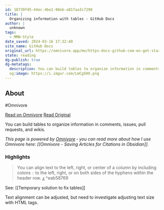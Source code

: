 ```yaml
---
id: 10739f45-44ec-4be1-98eb-a81faa3c7298
title: |
  Organizing information with tables - GitHub Docs
author: |
  unknown
tags:
  - MMW-Style
date_saved: 2024-03-16 17:32:40
site_name: GitHub Docs
original_url: https://omnivore.app/me/https-docs-github-com-en-get-started-writing-on-github-working-w-18e4588872d
state: reading
dg-publish: true
dg-metatags:
  description: You can build tables to organize information in comments, issues, pull requests, and wikis.
  og:image: https://i.imgur.com/LmCg5HX.png
---
```


## About

#Omnivore

[Read on Omnivore](https://omnivore.app/me/https-docs-github-com-en-get-started-writing-on-github-working-w-18e4588872d)
[Read Original](https://docs.github.com/en/get-started/writing-on-github/working-with-advanced-formatting/organizing-information-with-tables)

You can build tables to organize information in comments, issues, pull requests, and wikis.

_This page is powered by [Omnivore](https://omnivore.app) ‐ you can read more about how I use Omnivore here: [[Omnivore - Saving Articles for Citations in Obsidian]]._

### Highlights

> You can align text to the left, right, or center of a column by including colons `:` to the left, right, or on both sides of the hyphens within the header row. [⤴️](https://omnivore.app/me/https-docs-github-com-en-get-started-writing-on-github-working-w-18e4588872d#eab58769-4e6a-4712-b11d-b827c58fd3d5)  ^eab58769

See: [[Temporary solution to fix tables]]

Text alignment can be adjusted, but need to investigate adjusting text size with HTML tags.

